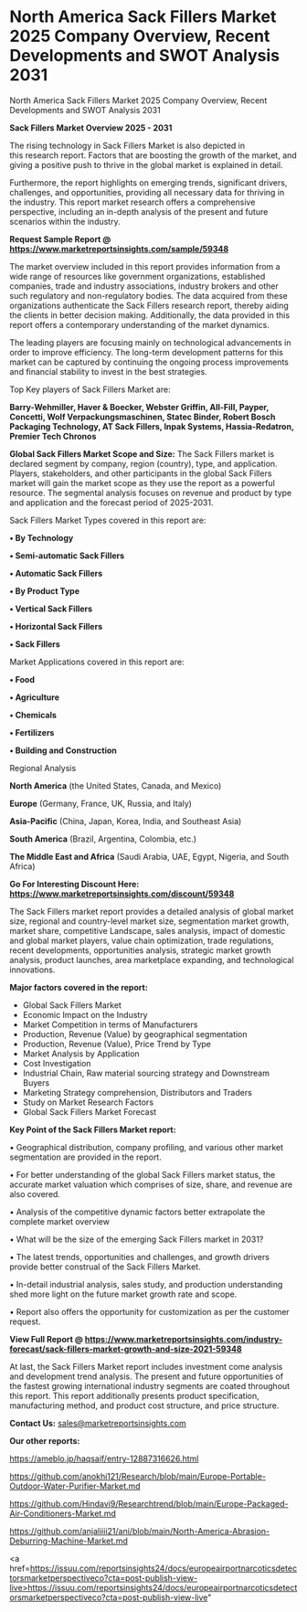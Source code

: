 # North America Sack Fillers Market 2025 Company Overview, Recent Developments and SWOT Analysis 2031
North America Sack Fillers Market 2025 Company Overview, Recent Developments and SWOT Analysis 2031

<Strong> Sack Fillers Market Overview 2025 - 2031</strong>

The rising technology in Sack Fillers Market is also depicted in this research report. Factors that are boosting the growth of the market, and giving a positive push to thrive in the global market is explained in detail.

Furthermore, the report highlights on emerging trends, significant drivers, challenges, and opportunities, providing all necessary data for thriving in the industry. This report market research offers a comprehensive perspective, including an in-depth analysis of the present and future scenarios within the industry.

<strong>Request Sample Report @ <a href=https://www.marketreportsinsights.com/sample/59348>https://www.marketreportsinsights.com/sample/59348</a></strong>

The market overview included in this report provides information from a wide range of resources like government organizations, established companies, trade and industry associations, industry brokers and other such regulatory and non-regulatory bodies. The data acquired from these organizations authenticate the Sack Fillers research report, thereby aiding the clients in better decision making. Additionally, the data provided in this report offers a contemporary understanding of the market dynamics.

The leading players are focusing mainly on technological advancements in order to improve efficiency. The long-term development patterns for this market can be captured by continuing the ongoing process improvements and financial stability to invest in the best strategies.

Top Key players of Sack Fillers Market are:

<strong>Barry-Wehmiller, Haver & Boecker, Webster Griffin, All-Fill, Payper, Concetti, Wolf Verpackungsmaschinen, Statec Binder, Robert Bosch Packaging Technology, AT Sack Fillers, Inpak Systems, Hassia-Redatron, Premier Tech Chronos</strong>

<strong><b>Global Sack Fillers Market Scope and Size:</b></strong>
The Sack Fillers market is declared segment by company, region (country), type, and application. Players, stakeholders, and other participants in the global Sack Fillers market will gain the market scope as they use the report as a powerful resource. The segmental analysis focuses on revenue and product by type and application and the forecast period of 2025-2031.

Sack Fillers Market Types covered in this report are:

<strong>• By Technology

• Semi-automatic Sack Fillers

• Automatic Sack Fillers

• By Product Type

• Vertical Sack Fillers

• Horizontal Sack Fillers

• Sack Fillers</strong>

Market Applications covered in this report are:

<strong>• Food

• Agriculture

• Chemicals

• Fertilizers

• Building and Construction</strong> 

Regional Analysis

<strong>North America</strong> (the United States, Canada, and Mexico)

<strong>Europe</strong> (Germany, France, UK, Russia, and Italy)

<strong>Asia-Pacific</strong> (China, Japan, Korea, India, and Southeast Asia)

<strong>South America</strong> (Brazil, Argentina, Colombia, etc.)

<strong>The Middle East and Africa</strong> (Saudi Arabia, UAE, Egypt, Nigeria, and South Africa)

<strong>Go For Interesting Discount Here: <a href=https://www.marketreportsinsights.com/discount/59348>https://www.marketreportsinsights.com/discount/59348</a></strong>

The Sack Fillers market report provides a detailed analysis of global market size, regional and country-level market size, segmentation market growth, market share, competitive Landscape, sales analysis, impact of domestic and global market players, value chain optimization, trade regulations, recent developments, opportunities analysis, strategic market growth analysis, product launches, area marketplace expanding, and technological innovations.

<strong><b>Major factors covered in the report:</b></strong>
<ul>
  <li>Global Sack Fillers Market </li>
  <li>Economic Impact on the Industry</li>
  <li>Market Competition in terms of Manufacturers</li>
  <li>Production, Revenue (Value) by geographical segmentation</li>
  <li>Production, Revenue (Value), Price Trend by Type</li>
  <li>Market Analysis by Application</li>
  <li>Cost Investigation</li>
  <li>Industrial Chain, Raw material sourcing strategy and Downstream Buyers</li>
  <li>Marketing Strategy comprehension, Distributors and Traders</li>
  <li>Study on Market Research Factors</li>
  <li>Global Sack Fillers Market Forecast</li>
</ul>

<strong><b>Key Point of the Sack Fillers Market report:</b></strong>

• Geographical distribution, company profiling, and various other market segmentation are provided in the report.

• For better understanding of the global Sack Fillers market status, the accurate market valuation which comprises of size, share, and revenue are also covered.

• Analysis of the competitive dynamic factors better extrapolate the complete market overview

• What will be the size of the emerging Sack Fillers market in 2031?

• The latest trends, opportunities and challenges, and growth drivers provide better construal of the Sack Fillers Market.

• In-detail industrial analysis, sales study, and production understanding shed more light on the future market growth rate and scope.

• Report also offers the opportunity for customization as per the customer request.

<strong><b>View Full Report @ <a href=https://www.marketreportsinsights.com/industry-forecast/sack-fillers-market-growth-and-size-2021-59348>https://www.marketreportsinsights.com/industry-forecast/sack-fillers-market-growth-and-size-2021-59348</a></b></strong>


At last, the Sack Fillers Market report includes investment come analysis and development trend analysis. The present and future opportunities of the fastest growing international industry segments are coated throughout this report. This report additionally presents product specification, manufacturing method, and product cost structure, and price structure.

<strong>Contact Us:</strong>
sales@marketreportsinsights.com

<strong>Our other reports:</strong>

<a href=https://ameblo.jp/haqsaif/entry-12887316626.html>https://ameblo.jp/haqsaif/entry-12887316626.html</a>

<a href=https://github.com/anokhi121/Research/blob/main/Europe-Portable-Outdoor-Water-Purifier-Market.md>https://github.com/anokhi121/Research/blob/main/Europe-Portable-Outdoor-Water-Purifier-Market.md</a>

<a href=https://github.com/Hindavi9/Researchtrend/blob/main/Europe-Packaged-Air-Conditioners-Market.md>https://github.com/Hindavi9/Researchtrend/blob/main/Europe-Packaged-Air-Conditioners-Market.md</a>

<a href=https://github.com/anjaliiii21/ani/blob/main/North-America-Abrasion-Deburring-Machine-Market.md>https://github.com/anjaliiii21/ani/blob/main/North-America-Abrasion-Deburring-Machine-Market.md</a>

<a href=https://issuu.com/reportsinsights24/docs/europeairportnarcoticsdetectorsmarketperspectiveco?cta=post-publish-view-live>https://issuu.com/reportsinsights24/docs/europeairportnarcoticsdetectorsmarketperspectiveco?cta=post-publish-view-live</a>"
